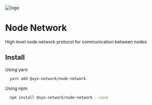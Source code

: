 [logo]: https://cdn.xy.company/img/brand/XY_Logo_GitHub.png

![logo]

# Node Network

High level node network protocol for communication between nodes

## Install

Using yarn

```sh
  yarn add @xyo-network/node-network
```

Using npm

```sh
  npm install @xyo-network/node-network --save
```